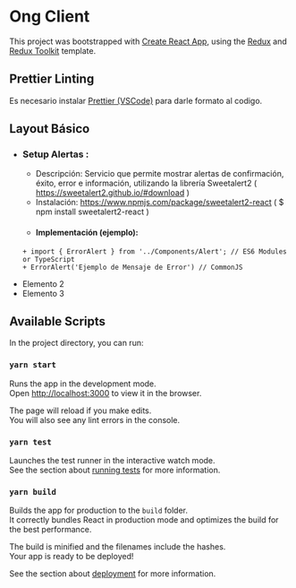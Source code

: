 # Ong Client

This project was bootstrapped with [Create React App](https://github.com/facebook/create-react-app), using the [Redux](https://redux.js.org/) and [Redux Toolkit](https://redux-toolkit.js.org/) template.

## Prettier Linting
Es necesario instalar [Prettier (VSCode)](https://marketplace.visualstudio.com/items?itemName=esbenp.prettier-vscode) para darle formato al codigo.

## Layout Básico
+ ### Setup Alertas :
     + Descripción: Servicio que permite mostrar alertas de confirmación, éxito, error e información, utilizando la librería Sweetalert2 ( https://sweetalert2.github.io/#download )
     + Instalación: https://www.npmjs.com/package/sweetalert2-react ( $ npm install sweetalert2-react ) 
     + #### Implementación (ejemplo): 
      + import { ErrorAlert } from '../Components/Alert'; // ES6 Modules or TypeScript
      + ErrorAlert('Ejemplo de Mensaje de Error') // CommonJS
                
+ Elemento 2
+ Elemento 3

## Available Scripts

In the project directory, you can run:

### `yarn start`

Runs the app in the development mode.<br />
Open [http://localhost:3000](http://localhost:3000) to view it in the browser.

The page will reload if you make edits.<br />
You will also see any lint errors in the console.

### `yarn test`

Launches the test runner in the interactive watch mode.<br />
See the section about [running tests](https://facebook.github.io/create-react-app/docs/running-tests) for more information.

### `yarn build`

Builds the app for production to the `build` folder.<br />
It correctly bundles React in production mode and optimizes the build for the best performance.

The build is minified and the filenames include the hashes.<br />
Your app is ready to be deployed!

See the section about [deployment](https://facebook.github.io/create-react-app/docs/deployment) for more information.
